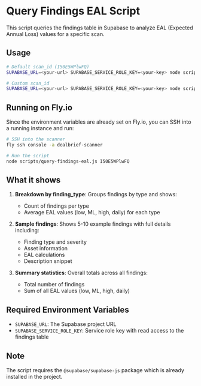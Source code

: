 # Query Findings EAL Script

This script queries the findings table in Supabase to analyze EAL (Expected Annual Loss) values for a specific scan.

## Usage

```bash
# Default scan_id (I50E5WPlwFQ)
SUPABASE_URL=<your-url> SUPABASE_SERVICE_ROLE_KEY=<your-key> node scripts/query-findings-eal.js

# Custom scan_id
SUPABASE_URL=<your-url> SUPABASE_SERVICE_ROLE_KEY=<your-key> node scripts/query-findings-eal.js <scan_id>
```

## Running on Fly.io

Since the environment variables are already set on Fly.io, you can SSH into a running instance and run:

```bash
# SSH into the scanner
fly ssh console -a dealbrief-scanner

# Run the script
node scripts/query-findings-eal.js I50E5WPlwFQ
```

## What it shows

1. **Breakdown by finding_type**: Groups findings by type and shows:
   - Count of findings per type
   - Average EAL values (low, ML, high, daily) for each type

2. **Sample findings**: Shows 5-10 example findings with full details including:
   - Finding type and severity
   - Asset information
   - EAL calculations
   - Description snippet

3. **Summary statistics**: Overall totals across all findings:
   - Total number of findings
   - Sum of all EAL values (low, ML, high, daily)

## Required Environment Variables

- `SUPABASE_URL`: The Supabase project URL
- `SUPABASE_SERVICE_ROLE_KEY`: Service role key with read access to the findings table

## Note

The script requires the `@supabase/supabase-js` package which is already installed in the project.